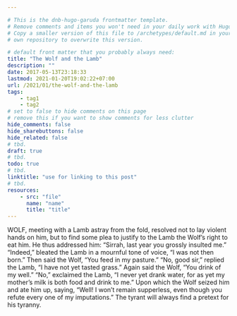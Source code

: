 ```yaml
---

# This is the dnb-hugo-garuda frontmatter template. 
# Remove comments and items you won't need in your daily work with Hugo.
# Copy a smaller version of this file to /archetypes/default.md in your
# own repository to overwrite this version.

# default front matter that you probably always need:
title: "The Wolf and the Lamb"
description: ""
date: 2017-05-13T23:18:33
lastmod: 2021-01-20T19:02:22+07:00
url: /2021/01/the-wolf-and-the-lamb
tags:
    - tag1
    - tag2
# set to false to hide comments on this page
# remove this if you want to show comments for less clutter
hide_comments: false
hide_sharebuttons: false
hide_related: false
# tbd.
draft: true
# tbd.
todo: true
# tbd.
linktitle: "use for linking to this post"
# tbd.
resources:
    - src: "file"
      name: "name"
      title: "title"
---
```


WOLF, meeting with a Lamb astray from the fold, resolved not to lay violent hands on him, but to find some plea to justify to the Lamb the Wolf’s right to eat him. He thus addressed him: “Sirrah, last year you grossly insulted me.” “Indeed,” bleated the Lamb in a mournful tone of voice, “I was not then born.” Then said the Wolf, “You feed in my pasture.” “No, good sir,” replied the Lamb, “I have not yet tasted grass.” Again said the Wolf, “You drink of my well.” “No,” exclaimed the Lamb, “I never yet drank water, for as yet my mother’s milk is both food and drink to me.” Upon which the Wolf seized him and ate him up, saying, “Well! I won’t remain supperless, even though you refute every one of my imputations.” The tyrant will always find a pretext for his tyranny.
